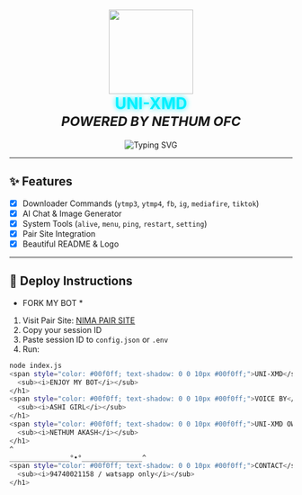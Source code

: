 <h1 align="center">
  <img src="https://files.catbox.moe/jsbi4r.png" width="150"/><br>
  <span style="color: #00f0ff; text-shadow: 0 0 10px #00f0ff;">UNI-XMD</span><br>
  <sub><i>POWERED BY NETHUM OFC</i></sub>
</h1>

<p align="center">
  <img src="https://readme-typing-svg.herokuapp.com?font=Fira+Code&size=25&pause=1000&color=00FF00&center=true&vCenter=true&width=435&lines=Welcome+to+UNI-XMD;Powerful+Whatsapp+Bot+Base;By+NETHUM+OFC" alt="Typing SVG" />
</p>

---

## ✨ Features

- [x] Downloader Commands (`ytmp3`, `ytmp4`, `fb`, `ig`, `mediafire`, `tiktok`)
- [x] AI Chat & Image Generator
- [x] System Tools (`alive`, `menu`, `ping`, `restart`, `setting`)
- [x] Pair Site Integration
- [x] Beautiful README & Logo

---

## 🚀 Deploy Instructions
* FORK MY BOT *
1. Visit Pair Site: [NIMA PAIR SITE](https://nima-web-pair-2-3.onrender.com)
2. Copy your session ID
3. Paste session ID to `config.json` or `.env`
4. Run:
```bash
node index.js
<span style="color: #00f0ff; text-shadow: 0 0 10px #00f0ff;">UNI-XMD</span><br>
  <sub><i>ENJOY MY BOT</i></sub>
</h1>
<span style="color: #00f0ff; text-shadow: 0 0 10px #00f0ff;">VOICE BY</span><br>
  <sub><i>ASHI GIRL</i></sub>
</h1>
<span style="color: #00f0ff; text-shadow: 0 0 10px #00f0ff;">UNI-XMD OWNER</span><br>
  <sub><i>NETHUM AKASH</i></sub>
</h1>
^
_______________°•°_______________^
<span style="color: #00f0ff; text-shadow: 0 0 10px #00f0ff;">CONTACT</span><br>
  <sub><i>94740021158 / watsapp only</i></sub>
</h1>
